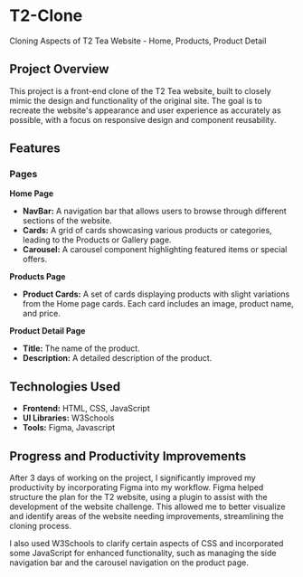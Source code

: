 
# T2-Clone

Cloning Aspects of T2 Tea Website - Home, Products, Product Detail

## Project Overview

This project is a front-end clone of the T2 Tea website, built to closely mimic the design and functionality of the original site. The goal is to recreate the website's appearance and user experience as accurately as possible, with a focus on responsive design and component reusability.

## Features

### Pages

**Home Page**

- **NavBar:** A navigation bar that allows users to browse through different sections of the website.
- **Cards:** A grid of cards showcasing various products or categories, leading to the Products or Gallery page.
- **Carousel:** A carousel component highlighting featured items or special offers.

**Products Page**

- **Product Cards:** A set of cards displaying products with slight variations from the Home page cards. Each card includes an image, product name, and price.

**Product Detail Page**

- **Title:** The name of the product.
- **Description:** A detailed description of the product.


## Technologies Used

- **Frontend:**  HTML, CSS, JavaScript
- **UI Libraries:** W3Schools 
- **Tools:** Figma, Javascript

## Progress and Productivity Improvements


After 3 days of working on the project, I significantly improved my productivity by incorporating Figma into my workflow. Figma helped structure the plan for the T2 website, using a plugin to assist with the development of the website challenge. This allowed me to better visualize and identify areas of the website needing improvements, streamlining the cloning process.

I also used W3Schools to clarify certain aspects of CSS and incorporated some JavaScript for enhanced functionality, such as managing the side navigation bar and the carousel navigation on the product page.

